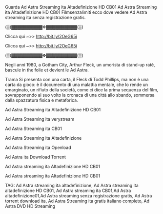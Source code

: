 Guarda Ad Astra Streaming ita Altadefinizione HD CB01 Ad Astra Streaming ita Altadefinizione HD CB01 Filmsenzalimiti ecco dove vedere Ad Astra streaming ita senza registrazione gratis.

(▒)▓▓▓▓▓▓▓▓▓▓✥▓▓▓▓▓▓▓▓▓▓(▒)

Clicca qui ~>> http://bit.ly/2OeG65i

Clicca qui ~>> http://bit.ly/2OeG65i

(▒)▓▓▓▓▓▓▓▓▓▓✥▓▓▓▓▓▓▓▓▓▓(▒)

Negli anni 1980, a Gotham City, Arthur Fleck, un umorista di stand-up raté, bascule in the folie et devient le Ad Astra.

Trama Si presenta con una carta, il Fleck di Todd Phillips, ma non è una carta da gioco: è il documento di una malattia mentale, che lo rende un emarginato, un rifiuto della società, come ci dice la prima sequenza del film, sovrapponendo al suo volto la cronaca di una città allo sbando, sommersa dalla spazzatura fisica e metaforica.

Ad Astra Streaming ita Altadefinizione HD CB01

Ad Astra Streaming ita verystream

Ad Astra Streaming ita CB01

Ad Astra Streaming ita Altadefinizione

Ad Astra Streaming ita Openload

Ad Astra ita Download Torrent

Ad Astra streaming ita Altadefinizione HD CB01

Ad Astra streaming ita Altadefinizione HD CB01

TAG: Ad Astra streaming ita altadefinizione, Ad Astra streaming ita altadefinizione HD CB01, Ad Astra streaming ita CB01,Ad Astra altadefinizione01,Ad Astra streaming senza registrazione gratis, Ad Astra torrent download ita, Ad Astra Streaming ita gratis italiano completo, Ad Astra DVD HD Streaming
